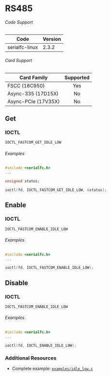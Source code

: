 # RS485

###### Code Support
| Code | Version |
| ---- | ------- |
| serialfc-linux | 2.3.2 |

###### Card Support
| Card Family | Supported |
| ----------- |:-----:|
| FSCC (16C950) | Yes |
| Async-335 (17D15X) | No |
| Async-PCIe (17V35X) | No |


## Get
### IOCTL
```c
IOCTL_FASTCOM_GET_IDLE_LOW
```

###### Examples
```c
#include <serialfc.h>
...

unsigned status;

ioctl(fd, IOCTL_FASTCOM_GET_IDLE_LOW, &status);
```



## Enable
### IOCTL
```c
IOCTL_FASTCOM_ENABLE_IDLE_LOW
```

###### Examples
```c
#include <serialfc.h>
...

ioctl(fd, IOCTL_FASTCOM_ENABLE_IDLE_LOW);
```


## Disable
### IOCTL
```c
IOCTL_FASTCOM_ENABLE_IDLE_LOW
```

###### Examples
```c
#include <serialfc.h>
...

ioctl(fd, IOCTL_ENABLE_IDLE_LOW);
```


### Additional Resources
- Complete example: [`examples/idle_low.c`](../examples/idle_low.c)
